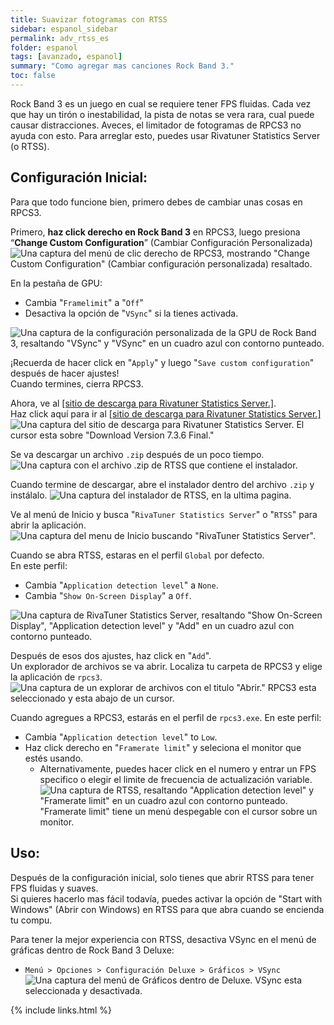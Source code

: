 ```yaml
---
title: Suavizar fotogramas con RTSS
sidebar: espanol_sidebar
permalink: adv_rtss_es
folder: espanol
tags: [avanzado, espanol]
summary: "Como agregar mas canciones Rock Band 3."
toc: false
---
```


Rock Band 3 es un juego en cual se requiere tener FPS fluidas. Cada vez que hay un tirón o inestabilidad, la pista de notas se vera rara, cual puede causar distracciones. Aveces, el limitador de fotogramas de RPCS3 no ayuda con esto. Para arreglar esto, puedes usar Rivatuner Statistics Server (o RTSS).

## Configuración Inicial:

Para que todo funcione bien, primero debes de cambiar unas cosas en RPCS3.

Primero, **haz click derecho en Rock Band 3** en RPCS3, luego presiona “**Change Custom Configuration**” (Cambiar Configuración Personalizada)  
![Una captura del menú de clic derecho de RPCS3, mostrando "Change Custom Configuration" (Cambiar configuración personalizada) resaltado.](https://carlmylo.github.io/rb3-pc/images/cust/rpcs3customconfigchange.png "Change Custom Configuration")

En la pestaña de GPU:
* Cambia "`Framelimit`" a "`Off`"
* Desactiva la opción de "`VSync`" si la tienes activada.  

![Una captura de la configuración personalizada de la GPU de Rock Band 3, resaltando "VSync" y "VSync" en un cuadro azul con contorno punteado.](https://carlmylo.github.io/rb3-pc/images/xtra/rtss/rpcs3disable.png "GPU")

¡Recuerda de hacer click en "`Apply`" y luego "`Save custom configuration`" después de hacer ajustes!  
Cuando termines, cierra RPCS3.

Ahora, ve al [[sitio de descarga para Rivatuner Statistics Server.]](https://www.guru3d.com/download/rtss-rivatuner-statistics-server-download/).  
Haz click aquí para ir al [[sitio de descarga para Rivatuner Statistics Server.]](https://www.guru3d.com/download/rtss-rivatuner-statistics-server-download/)  
![Una captura del sitio de descarga para Rivatuner Statistics Server. El cursor esta sobre  "Download Version 7.3.6 Final."](https://carlmylo.github.io/rb3-pc/images/xtra/rtss/rtssdl.png "Guru3D RTSS Rivatuner Statistics Server Download 7.3.6 Final")


Se va descargar un archivo `.zip` después de un poco tiempo.  
![Una captura con el archivo .zip de RTSS que contiene el instalador.](https://carlmylo.github.io/rb3-pc/images/xtra/rtss/rtssdlbrowseres.png "[Guru3D.com]-RTSS.zip")

Cuando termine de descargar, abre el instalador dentro del archivo `.zip` y instálalo.
![Una captura del instalador de RTSS, en la ultima pagina.](https://carlmylo.github.io/rb3-pc/images/xtra/rtss/install6.png "[Guru3D.com]-RTSS.zip")

Ve al menú de Inicio y busca "`RivaTuner Statistics Server`" o "`RTSS`" para abrir la aplicación.  
![Una captura del menu de Inicio buscando "RivaTuner Statistics Server".](https://carlmylo.github.io/rb3-pc/images/xtra/rtss/rtssstartes.png "Start search")


Cuando se abra RTSS, estaras en el perfil `Global` por defecto.  
En este perfil:
* Cambia "`Application detection level`" a `None`.
* Cambia "`Show On-Screen Display`" a `Off`.  

![Una captura de RivaTuner Statistics Server, resaltando "Show On-Screen Display", "Application detection level" y "Add" en un cuadro azul con contorno punteado.](https://carlmylo.github.io/rb3-pc/images/xtra/rtss/rtssglobal.png "Rivatuner Statistics Server: Global")

Después de esos dos ajustes, haz click en "`Add`".  
Un explorador de archivos se va abrir. Localiza tu carpeta de RPCS3 y elige la aplicación de `rpcs3`.  
![Una captura de un explorar de archivos con el titulo "Abrir." RPCS3 esta seleccionado y esta abajo de un cursor.](https://carlmylo.github.io/rb3-pc/images/xtra/rtss/rtssaddrpcs3.png "Abrir")

Cuando agregues a RPCS3, estarás en el perfil de `rpcs3.exe`.
En este perfil:
* Cambia "`Application detection level`" to `Low`.
* Haz click derecho en "`Framerate limit`" y seleciona el monitor que estés usando.
	* Alternativamente, puedes hacer click en el numero y entrar un FPS specifico o elegir el limite de frecuencia de actualización variable.  
![Una captura de RTSS, resaltando "Application detection level" y "Framerate limit" en un cuadro azul con contorno punteado. "Framerate limit" tiene un menú despegable con el cursor sobre un monitor.](https://carlmylo.github.io/rb3-pc/images/xtra/rtss/rtssrpcs3.png "Rivatuner Statistics Server: rpcs3.exe")

## Uso:

Después de la configuración inicial, solo tienes que abrir RTSS para tener FPS fluidas y suaves.  
Si quieres hacerlo mas fácil todavía, puedes activar la opción de "Start with Windows" (Abrir con Windows) en RTSS para que abra cuando se encienda tu compu.

Para tener la mejor experiencia con RTSS, desactiva VSync en el menú de gráficas dentro de Rock Band 3 Deluxe:
* `Menú > Opciones > Configuración Deluxe > Gráficos > VSync`  
![Una captura del menú de Gráficos dentro de Deluxe. VSync esta seleccionada y desactivada.](https://carlmylo.github.io/rb3-pc/images/xtra/rtss/rb3vsynces.png "VSync: Desactivado")

{% include links.html %}